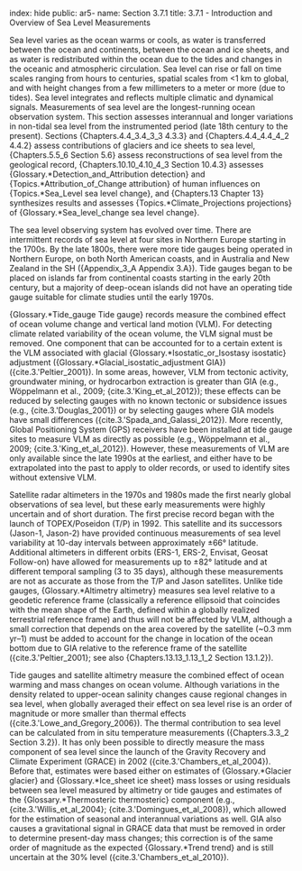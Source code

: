 index: hide
public: ar5-
name: Section 3.7.1
title: 3.7.1 - Introduction and Overview of Sea Level Measurements

Sea level varies as the ocean warms or cools, as water is transferred between the ocean and continents, between the ocean and ice sheets, and as water is redistributed within the ocean due to the tides and changes in the oceanic and atmospheric circulation. Sea level can rise or fall on time scales ranging from hours to centuries, spatial scales from <1 km to global, and with height changes from a few millimeters to a meter or more (due to tides). Sea level integrates and reflects multiple climatic and dynamical signals. Measurements of sea level are the longest-running ocean observation system. This section assesses interannual and longer variations in non-tidal sea level from the instrumented period (late 18th century to the present). Sections {Chapters.4.4_3.4_3_3 4.3.3} and {Chapters.4.4_4.4_4_2 4.4.2} assess contributions of glaciers and ice sheets to sea level, {Chapters.5.5_6 Section 5.6} assess reconstructions of sea level from the geological record, {Chapters.10.10_4.10_4_3 Section 10.4.3} assesses {Glossary.*Detection_and_Attribution detection} and {Topics.*Attribution_of_Change attribution} of human influences on {Topics.*Sea_Level sea level change}, and {Chapters.13 Chapter 13} synthesizes results and assesses {Topics.*Climate_Projections projections} of {Glossary.*Sea_level_change sea level change}.

The sea level observing system has evolved over time. There are intermittent records of sea level at four sites in Northern Europe starting in the 1700s. By the late 1800s, there were more tide gauges being operated in Northern Europe, on both North American coasts, and in Australia and New Zealand in the SH ({Appendix_3_A Appendix 3.A}). Tide gauges began to be placed on islands far from continental coasts starting in the early 20th century, but a majority of deep-ocean islands did not have an operating tide gauge suitable for climate studies until the early 1970s.

{Glossary.*Tide_gauge Tide gauge} records measure the combined effect of ocean volume change and vertical land motion (VLM). For detecting climate related variability of the ocean volume, the VLM signal must be removed. One component that can be accounted for to a certain extent is the VLM associated with glacial {Glossary.*Isostatic_or_Isostasy isostatic} adjustment ({Glossary.*Glacial_isostatic_adjustment GIA}) ({cite.3.'Peltier_2001}). In some areas, however, VLM from tectonic activity, groundwater mining, or hydrocarbon extraction is greater than GIA (e.g., Wöppelmann et al., 2009; {cite.3.'King_et_al_2012}); these effects can be reduced by selecting gauges with no known tectonic or subsidence issues (e.g., {cite.3.'Douglas_2001}) or by selecting gauges where GIA models have small differences ({cite.3.'Spada_and_Galassi_2012}). More recently, Global Positioning System (GPS) receivers have been installed at tide gauge sites to measure VLM as directly as possible (e.g., Wöppelmann et al., 2009; {cite.3.'King_et_al_2012}). However, these measurements of VLM are only available since the late 1990s at the earliest, and either have to be extrapolated into the past to apply to older records, or used to identify sites without extensive VLM.

Satellite radar altimeters in the 1970s and 1980s made the first nearly global observations of sea level, but these early measurements were highly uncertain and of short duration. The first precise record began with the launch of TOPEX/Poseidon (T/P) in 1992. This satellite and its successors (Jason-1, Jason-2) have provided continuous measurements of sea level variability at 10-day intervals between approximately ±66° latitude. Additional altimeters in different orbits (ERS-1, ERS-2, Envisat, Geosat Follow-on) have allowed for measurements up to ±82° latitude and at different temporal sampling (3 to 35 days), although these measurements are not as accurate as those from the T/P and Jason satellites. Unlike tide gauges, {Glossary.*Altimetry altimetry} measures sea level relative to a geodetic reference frame (classically a reference ellipsoid that coincides with the mean shape of the Earth, defined within a globally realized terrestrial reference frame) and thus will not be affected by VLM, although a small correction that depends on the area covered by the satellite (~0.3 mm yr–1) must be added to account for the change in location of the ocean bottom due to GIA relative to the reference frame of the satellite ({cite.3.'Peltier_2001}; see also {Chapters.13.13_1.13_1_2 Section 13.1.2}).

Tide gauges and satellite altimetry measure the combined effect of ocean warming and mass changes on ocean volume. Although variations in the density related to upper-ocean salinity changes cause regional changes in sea level, when globally averaged their effect on sea level rise is an order of magnitude or more smaller than thermal effects ({cite.3.'Lowe_and_Gregory_2006}). The thermal contribution to sea level can be calculated from in situ temperature measurements ({Chapters.3.3_2 Section 3.2}). It has only been possible to directly measure the mass component of sea level since the launch of the Gravity Recovery and Climate Experiment (GRACE) in 2002 ({cite.3.'Chambers_et_al_2004}). Before that, estimates were based either on estimates of {Glossary.*Glacier glacier} and {Glossary.*Ice_sheet ice sheet} mass losses or using residuals between sea level measured by altimetry or tide gauges and estimates of the {Glossary.*Thermosteric thermosteric} component (e.g., {cite.3.'Willis_et_al_2004}; {cite.3.'Domingues_et_al_2008}), which allowed for the estimation of seasonal and interannual variations as well. GIA also causes a gravitational signal in GRACE data that must be removed in order to determine present-day mass changes; this correction is of the same order of magnitude as the expected {Glossary.*Trend trend} and is still uncertain at the 30% level ({cite.3.'Chambers_et_al_2010}).
